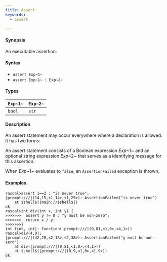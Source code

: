 ```yaml
---
title: Assert
keywords:
  - assert

---
```


#### Synopsis

An executable assertion.

#### Syntax

*  `assert Exp~1~`
*  `assert Exp~1~ : Exp~2~`

#### Types


| `Exp~1~` | `Exp~2~`  |
| --- | --- |
| `bool`    | `str`      |


#### Description

An assert statement may occur everywhere where a declaration is allowed. It has two forms:

An assert statement consists of a Boolean expression _Exp_~1~ and an optional string expression _Exp_~2~
that serves as a identifying message for this assertion. 

When _Exp_~1~ evaluates to `false`, an `AssertionFailed` exception is thrown.

#### Examples


```rascal-shell ,error
rascal>assert 1==2 : "is never true";
|prompt:///|(14,15,<1,14>,<1,29>): AssertionFailed("is never true")
	at $shell$(|main://$shell$|)
ok
rascal>int div(int x, int y) {
>>>>>>>  assert y != 0 : "y must be non-zero";
>>>>>>>  return x / y;
>>>>>>>}
int (int, int): function(|prompt:///|(0,81,<1,0>,<4,1>))
rascal>div(4,0);
|prompt:///|(42,20,<2,18>,<2,38>): AssertionFailed("y must be non-zero")
	at div(|prompt:///|(0,81,<1,0>,<4,1>))
	at $shell$(|prompt:///|(0,9,<1,0>,<1,9>))
ok
```


